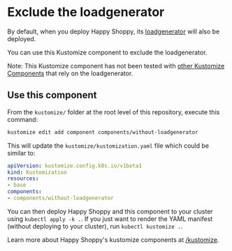# Exclude the loadgenerator

By default, when you deploy Happy Shoppy, its [loadgenerator](/src/loadgenerator/) will also be deployed.

You can use this Kustomize component to exclude the loadgenerator.

Note: This Kustomize component has not been tested with [other Kustomize Components](/kustomize/components/) that rely on the loadgenerator.

## Use this component

From the `kustomize/` folder at the root level of this repository, execute this command:

```bash
kustomize edit add component components/without-loadgenerator
```

This will update the `kustomize/kustomization.yaml` file which could be similar to:

```yaml
apiVersion: kustomize.config.k8s.io/v1beta1
kind: Kustomization
resources:
- base
components:
- components/without-loadgenerator
```

You can then deploy Happy Shoppy and this component to your cluster using `kubectl apply -k .`. If you just want to render the YAML manifest (without deploying to your cluster), run `kubectl kustomize .`.

Learn more about Happy Shoppy's kustomize components at [/kustomize](/kustomize#readme).
